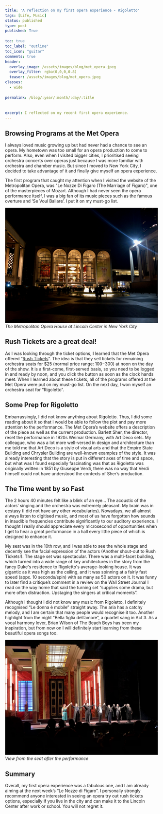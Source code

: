 ```yaml
---
title: 'A reflection on my first opera experience - Rigoletto'
tags: [Life, Music]
status: published
type: post
published: True

toc: true
toc_label: "outline"
toc_icon: "guitar"
comments: true
header:
  overlay_image: /assets/images/blog/met_opera.jpeg
  overlay_filter: rgba(0,0,0,0.8)
  teaser: /assets/images/blog/met_opera.jpeg
classes:
  - wide

permalink: /blog/:year/:month/:day/:title


excerpt: I reflected on my recent first opera experience.
--- 
```


## Browsing Programs at the Met Opera

I always loved music growing up but had never had a chance to see an opera. My hometown was too small for an opera production to come to perform. Also, even when I visited bigger cities, I prioritised seeing orchestra concerts over operas just because I was more familiar with orchestra and chamber music. But since I moved to New York City, I decided to take advantage of it and finally give myself an opera experience.

The first program that caught my attention when I visited the website of the Metropolitan Opera, was "Le Nozze Di Figaro (The Marriage of Figaro)", one of the masterpieces of Mozart. Although I had never seen the opera performance itself, I was a big fan of its music pieces such as the famous overture and ‘Se Voul Ballare’. I put it on my must-go list.

![stage](/assets/images/blog/met_opera.jpeg)
*The Metropolitan Opera House at Lincoln Center in New York City*

## Rush Tickets are a great deal!

As I was looking through the ticket options, I learned that the Met Opera offered “<a href="https://www.metopera.org/season/tickets/rush-page" target="_blank">Rush Tickets</a>”. The idea is that they sell tickets for remaining orchestra seats for $25 (normal price range: $100-$300) at noon on the day of the show. It is a first-come, first-served basis, so you need to be logged in and ready by noon, and you click the button as soon as the clock hands meet. When I learned about these tickets, all of the programs offered at the Met Opera were put on my must-go list. On the next day, I won myself an orchestra seat for “Rigoletto”.

## Some Prep for Rigoletto

Embarrassingly, I did not know anything about Rigoletto. Thus, I did some reading about it so that I would be able to follow the plot and pay more attention to the performance. The Met Opera’s website offers a description of the piece as well as the current production. Barlett Sher, the director, reset the performance in 1920s Weimar Germany, with Art Deco sets. My colleague, who was a lot more well-versed in design and architecture than me told me that Art Deco is a style of visual arts and that the Empire State Building and Chrysler Building are well-known examples of the style. It was already interesting that the story is put in different axes of time and space, but what was I found especially fascinating was that as Rigoletto was originally written in 1851 by Giuseppe Verdi, there was no way that Verdi himself could not have understood the contexts of Sher’s production.


## The Time went by so Fast

The 2 hours 40 minutes felt like a blink of an eye... The acoustic of the actors’ singing and the orchestra was extremely pleasant. My brain was in ecstasy (I did not have any other vocabularies). Nowadays, we all almost always listen to digitised music, and most of us have forgotten how sounds in inaudible frequencies contribute significantly to our auditory experience. I thought I really should appreciate every microsecond of opportunities when I get to hear a great performance in a hall every little piece of which is designed to enhance it.

My seat was in the 10th row, and I was able to see the whole stage and decently see the facial expression of the actors (Another shout-out to Rush Tickets!). The stage set was spectacular. There was a multi-facet building, which turned into a wide range of key architectures in the story from the fancy Duke's residence to Rigoletto's average-looking house. It was gigantic as it was high as the ceiling, and it was spinning at a fairly fast speed (appx. 10 seconds/spin) with as many as 50 actors on it. It was funny to later find a critique’s comment in a review on the Wall Street Journal I read on the way home that said the turning set “supplies some drama, but more often distraction. Upstaging the singers at critical moments”. 

Although I thought I did not know any music from Rigoletto, I definitely recognised “Le donna è mobile” straight away. The aria has a catchy melody, and I am certain that many people would recognise it too. Another highlight from the night “Bella figlia dell’amore”, a quartet sang in Act 3. As a vocal harmony lover, Brian Wilson of The Beach Boys has been my inspiration, but from now on I will definitely start learning from these beautiful opera songs too.

![stage](/assets/images/blog/met_opera_stage.jpeg)
*View from the seat after the performance*

## Summary

Overall, my first opera experience was a fabulous one, and I am already aiming at the next week’s “Le Nozze di Figaro”. I personally strongly recommend anyone interested in seeing an opera try out rush tickets options, especially if you live in the city and can make it to the Lincoln Center after work or school. You will not regret it.
